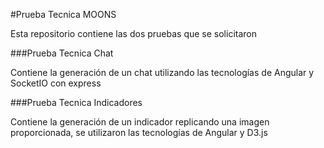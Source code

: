 #Prueba Tecnica MOONS

Esta repositorio contiene las dos pruebas que se solicitaron

###Prueba Tecnica Chat

Contiene la generación de un chat utilizando las tecnologías de Angular y SocketIO con express

###Prueba Tecnica Indicadores

Contiene la generación de un indicador replicando una imagen proporcionada, se utilizaron las tecnologías de Angular y D3.js
